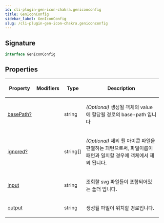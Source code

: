 ```yaml
---
id: cli-plugin-gen-icon-chakra.geniconconfig
title: GenIconConfig
sidebar_label: GenIconConfig
slug: /cli-plugin-gen-icon-chakra.geniconconfig
---
```






## Signature

```typescript
interface GenIconConfig 
```

## Properties

<table><thead><tr><th>

Property


</th><th>

Modifiers


</th><th>

Type


</th><th>

Description


</th></tr></thead>
<tbody><tr><td>

[basePath?](./cli-plugin-gen-icon-chakra.geniconconfig.basepath)


</td><td>


</td><td>

string


</td><td>

_(Optional)_ 생성될 객체의 value 에 할당될 경로의 base-path 입니다


</td></tr>
<tr><td>

[ignored?](./cli-plugin-gen-icon-chakra.geniconconfig.ignored)


</td><td>


</td><td>

string[]


</td><td>

_(Optional)_ 제외 될 아이콘 파일을 판별하는 패턴으로써, 파일이름이 패턴과 일치할 경우에 객체에서 제외 됩니다.


</td></tr>
<tr><td>

[input](./cli-plugin-gen-icon-chakra.geniconconfig.input)


</td><td>


</td><td>

string


</td><td>

조회할 svg 파일들이 포함되어있는 폴더 입니다.


</td></tr>
<tr><td>

[output](./cli-plugin-gen-icon-chakra.geniconconfig.output)


</td><td>


</td><td>

string


</td><td>

생성될 파일이 위치할 경로입니다.


</td></tr>
</tbody></table>
